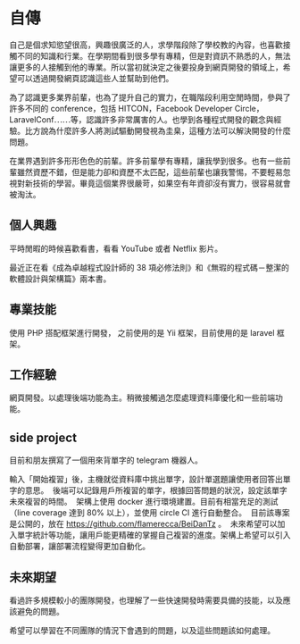 # 自傳 

自己是個求知慾望很高，興趣很廣泛的人，求學階段除了學校教的內容，也喜歡接觸不同的知識和行業。在學期間看到很多學有專精，但是對資訊不熟悉的人，無法讓更多的人接觸到他的專業。所以當初就決定之後要投身到網頁開發的領域上，希望可以透過開發網頁認識這些人並幫助到他們。

為了認識更多業界前輩，也為了提升自己的實力，在職階段利用空閒時間，參與了許多不同的 conference，包括 HITCON，Facebook Developer Circle，LaravelConf⋯⋯等，認識許多非常厲害的人。也學到各種程式開發的觀念與經驗。比方說為什麼許多人將測試驅動開發視為圭臬，這種方法可以解決開發的什麼問題。

在業界遇到許多形形色色的前輩。許多前輩學有專精，讓我學到很多。也有一些前輩雖然資歷不錯，但是能力卻和資歷不太匹配，這些前輩也讓我警惕，不要輕易忽視對新技術的學習。畢竟這個業界很嚴苛，如果空有年資卻沒有實力，很容易就會被淘汰。

## 個人興趣

平時閒暇的時候喜歡看書，看看 YouTube 或者 Netflix 影片。

最近正在看《成為卓越程式設計師的 38 項必修法則》和《無瑕的程式碼－整潔的軟體設計與架構篇》兩本書。
 
## 專業技能 

使用 PHP 搭配框架進行開發，
之前使用的是 Yii 框架，目前使用的是 laravel 框架。

 
## 工作經驗 

網頁開發。以處理後端功能為主。稍微接觸過怎麼處理資料庫優化和一些前端功能。

## side project
 
目前和朋友撰寫了一個用來背單字的 telegram 機器人。

輸入「開始複習」後，主機就從資料庫中挑出單字，設計單選題讓使用者回答出單字的意思。  後端可以記錄用戶所複習的單字，根據回答問題的狀況，設定該單字未來複習的時間。  架構上使用 docker 進行環境建置。目前有相當充足的測試（line coverage 達到 80% 以上），並使用 circle CI  進行自動整合。  目前該專案是公開的，放在 https://github.com/flamerecca/BeiDanTz 。  未來希望可以加入單字統計等功能，讓用戶能更精確的掌握自己複習的進度。架構上希望可以引入自動部署，讓部署流程變得更加自動化。
 
## 未來期望 

看過許多規模較小的團隊開發，也理解了一些快速開發時需要具備的技能，以及應該避免的問題。

希望可以學習在不同團隊的情況下會遇到的問題，以及這些問題該如何處理。


